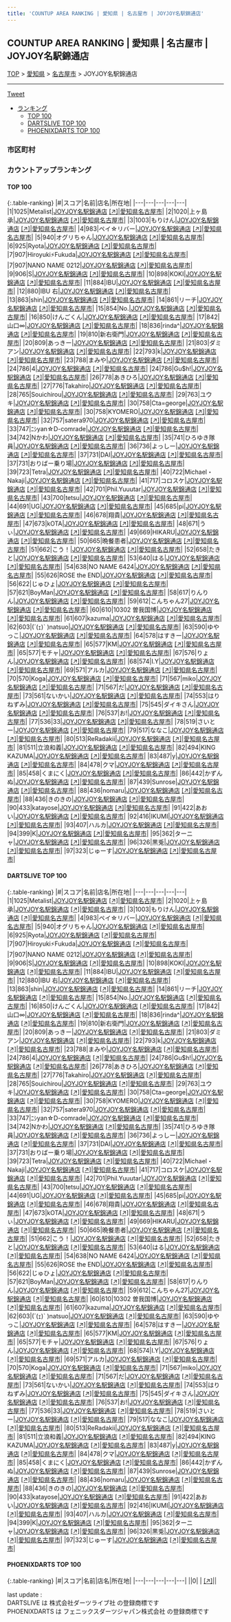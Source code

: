 ```yaml
---
title: 'COUNTUP AREA RANKING | 愛知県 | 名古屋市 | JOYJOY名駅錦通店'
---
```

## COUNTUP AREA RANKING | 愛知県 | 名古屋市 | JOYJOY名駅錦通店

[TOP](/darts/rank/) > [愛知県](/darts/rank/愛知県/) > [名古屋市](/darts/rank/愛知県/名古屋市/) > JOYJOY名駅錦通店

___

<a href="https://twitter.com/share?ref_src=twsrc%5Etfw" data-text="COUNTUP AREA RANKING | 愛知県名古屋市JOYJOY名駅錦通店" class="twitter-share-button" data-hashtags="DARTSLIVE,PHOENIXDARTS,darts,ダーツ" data-show-count="false">Tweet</a>

* [ランキング](#カウントアップランキング)
    * [TOP 100](#top-100)
    * [DARTSLIVE TOP 100](#dartslive-top-100)
    * [PHOENIXDARTS TOP 100](#phoenixdarts-top-100)

### 市区町村

<ul>

</ul>

### カウントアップランキング

#### TOP 100



{:.table-ranking}
|#|スコア|名前|店名|所在地|
|---|---|---|---|---|
|1|1025|<span class="rank-name-dl">Metalist</span>|<a href="/darts/rank/shops/68204bdd28b1b5dc5f9f3321c1147265.html">JOYJOY名駅錦通店</a> <a href="https://search.dartslive.com/jp/shop/68204bdd28b1b5dc5f9f3321c1147265">[↗]</a>|<a href="/darts/rank/愛知県/名古屋市">愛知県名古屋市</a>|
|2|1020|<span class="rank-name-dl">上ヶ島　承</span>|<a href="/darts/rank/shops/68204bdd28b1b5dc5f9f3321c1147265.html">JOYJOY名駅錦通店</a> <a href="https://search.dartslive.com/jp/shop/68204bdd28b1b5dc5f9f3321c1147265">[↗]</a>|<a href="/darts/rank/愛知県/名古屋市">愛知県名古屋市</a>|
|3|1003|<span class="rank-name-dl">もりけん</span>|<a href="/darts/rank/shops/68204bdd28b1b5dc5f9f3321c1147265.html">JOYJOY名駅錦通店</a> <a href="https://search.dartslive.com/jp/shop/68204bdd28b1b5dc5f9f3321c1147265">[↗]</a>|<a href="/darts/rank/愛知県/名古屋市">愛知県名古屋市</a>|
|4|983|<span class="rank-name-dl">ペイ☆リバー</span>|<a href="/darts/rank/shops/68204bdd28b1b5dc5f9f3321c1147265.html">JOYJOY名駅錦通店</a> <a href="https://search.dartslive.com/jp/shop/68204bdd28b1b5dc5f9f3321c1147265">[↗]</a>|<a href="/darts/rank/愛知県/名古屋市">愛知県名古屋市</a>|
|5|940|<span class="rank-name-dl">オグリちゃん</span>|<a href="/darts/rank/shops/68204bdd28b1b5dc5f9f3321c1147265.html">JOYJOY名駅錦通店</a> <a href="https://search.dartslive.com/jp/shop/68204bdd28b1b5dc5f9f3321c1147265">[↗]</a>|<a href="/darts/rank/愛知県/名古屋市">愛知県名古屋市</a>|
|6|925|<span class="rank-name-dl">Ryota</span>|<a href="/darts/rank/shops/68204bdd28b1b5dc5f9f3321c1147265.html">JOYJOY名駅錦通店</a> <a href="https://search.dartslive.com/jp/shop/68204bdd28b1b5dc5f9f3321c1147265">[↗]</a>|<a href="/darts/rank/愛知県/名古屋市">愛知県名古屋市</a>|
|7|907|<span class="rank-name-dl">Hiroyuki⚡Fukuda</span>|<a href="/darts/rank/shops/68204bdd28b1b5dc5f9f3321c1147265.html">JOYJOY名駅錦通店</a> <a href="https://search.dartslive.com/jp/shop/68204bdd28b1b5dc5f9f3321c1147265">[↗]</a>|<a href="/darts/rank/愛知県/名古屋市">愛知県名古屋市</a>|
|7|907|<span class="rank-name-dl">NANO NAME 0212</span>|<a href="/darts/rank/shops/68204bdd28b1b5dc5f9f3321c1147265.html">JOYJOY名駅錦通店</a> <a href="https://search.dartslive.com/jp/shop/68204bdd28b1b5dc5f9f3321c1147265">[↗]</a>|<a href="/darts/rank/愛知県/名古屋市">愛知県名古屋市</a>|
|9|906|<span class="rank-name-dl">S</span>|<a href="/darts/rank/shops/68204bdd28b1b5dc5f9f3321c1147265.html">JOYJOY名駅錦通店</a> <a href="https://search.dartslive.com/jp/shop/68204bdd28b1b5dc5f9f3321c1147265">[↗]</a>|<a href="/darts/rank/愛知県/名古屋市">愛知県名古屋市</a>|
|10|898|<span class="rank-name-dl">KOKI</span>|<a href="/darts/rank/shops/68204bdd28b1b5dc5f9f3321c1147265.html">JOYJOY名駅錦通店</a> <a href="https://search.dartslive.com/jp/shop/68204bdd28b1b5dc5f9f3321c1147265">[↗]</a>|<a href="/darts/rank/愛知県/名古屋市">愛知県名古屋市</a>|
|11|884|<span class="rank-name-dl">IBU</span>|<a href="/darts/rank/shops/68204bdd28b1b5dc5f9f3321c1147265.html">JOYJOY名駅錦通店</a> <a href="https://search.dartslive.com/jp/shop/68204bdd28b1b5dc5f9f3321c1147265">[↗]</a>|<a href="/darts/rank/愛知県/名古屋市">愛知県名古屋市</a>|
|12|880|<span class="rank-name-dl">IBU 右</span>|<a href="/darts/rank/shops/68204bdd28b1b5dc5f9f3321c1147265.html">JOYJOY名駅錦通店</a> <a href="https://search.dartslive.com/jp/shop/68204bdd28b1b5dc5f9f3321c1147265">[↗]</a>|<a href="/darts/rank/愛知県/名古屋市">愛知県名古屋市</a>|
|13|863|<span class="rank-name-dl">shin</span>|<a href="/darts/rank/shops/68204bdd28b1b5dc5f9f3321c1147265.html">JOYJOY名駅錦通店</a> <a href="https://search.dartslive.com/jp/shop/68204bdd28b1b5dc5f9f3321c1147265">[↗]</a>|<a href="/darts/rank/愛知県/名古屋市">愛知県名古屋市</a>|
|14|861|<span class="rank-name-dl">リーチ</span>|<a href="/darts/rank/shops/68204bdd28b1b5dc5f9f3321c1147265.html">JOYJOY名駅錦通店</a> <a href="https://search.dartslive.com/jp/shop/68204bdd28b1b5dc5f9f3321c1147265">[↗]</a>|<a href="/darts/rank/愛知県/名古屋市">愛知県名古屋市</a>|
|15|854|<span class="rank-name-dl">No.</span>|<a href="/darts/rank/shops/68204bdd28b1b5dc5f9f3321c1147265.html">JOYJOY名駅錦通店</a> <a href="https://search.dartslive.com/jp/shop/68204bdd28b1b5dc5f9f3321c1147265">[↗]</a>|<a href="/darts/rank/愛知県/名古屋市">愛知県名古屋市</a>|
|16|850|<span class="rank-name-dl">けんごくん</span>|<a href="/darts/rank/shops/68204bdd28b1b5dc5f9f3321c1147265.html">JOYJOY名駅錦通店</a> <a href="https://search.dartslive.com/jp/shop/68204bdd28b1b5dc5f9f3321c1147265">[↗]</a>|<a href="/darts/rank/愛知県/名古屋市">愛知県名古屋市</a>|
|17|842|<span class="rank-name-dl">山口∞</span>|<a href="/darts/rank/shops/68204bdd28b1b5dc5f9f3321c1147265.html">JOYJOY名駅錦通店</a> <a href="https://search.dartslive.com/jp/shop/68204bdd28b1b5dc5f9f3321c1147265">[↗]</a>|<a href="/darts/rank/愛知県/名古屋市">愛知県名古屋市</a>|
|18|836|<span class="rank-name-dl">rinda^</span>|<a href="/darts/rank/shops/68204bdd28b1b5dc5f9f3321c1147265.html">JOYJOY名駅錦通店</a> <a href="https://search.dartslive.com/jp/shop/68204bdd28b1b5dc5f9f3321c1147265">[↗]</a>|<a href="/darts/rank/愛知県/名古屋市">愛知県名古屋市</a>|
|19|810|<span class="rank-name-dl">新右衛門</span>|<a href="/darts/rank/shops/68204bdd28b1b5dc5f9f3321c1147265.html">JOYJOY名駅錦通店</a> <a href="https://search.dartslive.com/jp/shop/68204bdd28b1b5dc5f9f3321c1147265">[↗]</a>|<a href="/darts/rank/愛知県/名古屋市">愛知県名古屋市</a>|
|20|809|<span class="rank-name-dl">あっきー</span>|<a href="/darts/rank/shops/68204bdd28b1b5dc5f9f3321c1147265.html">JOYJOY名駅錦通店</a> <a href="https://search.dartslive.com/jp/shop/68204bdd28b1b5dc5f9f3321c1147265">[↗]</a>|<a href="/darts/rank/愛知県/名古屋市">愛知県名古屋市</a>|
|21|803|<span class="rank-name-dl">ダミアン</span>|<a href="/darts/rank/shops/68204bdd28b1b5dc5f9f3321c1147265.html">JOYJOY名駅錦通店</a> <a href="https://search.dartslive.com/jp/shop/68204bdd28b1b5dc5f9f3321c1147265">[↗]</a>|<a href="/darts/rank/愛知県/名古屋市">愛知県名古屋市</a>|
|22|793|<span class="rank-name-dl">k</span>|<a href="/darts/rank/shops/68204bdd28b1b5dc5f9f3321c1147265.html">JOYJOY名駅錦通店</a> <a href="https://search.dartslive.com/jp/shop/68204bdd28b1b5dc5f9f3321c1147265">[↗]</a>|<a href="/darts/rank/愛知県/名古屋市">愛知県名古屋市</a>|
|23|788|<span class="rank-name-dl">まみや</span>|<a href="/darts/rank/shops/68204bdd28b1b5dc5f9f3321c1147265.html">JOYJOY名駅錦通店</a> <a href="https://search.dartslive.com/jp/shop/68204bdd28b1b5dc5f9f3321c1147265">[↗]</a>|<a href="/darts/rank/愛知県/名古屋市">愛知県名古屋市</a>|
|24|786|<span class="rank-name-dl">4</span>|<a href="/darts/rank/shops/68204bdd28b1b5dc5f9f3321c1147265.html">JOYJOY名駅錦通店</a> <a href="https://search.dartslive.com/jp/shop/68204bdd28b1b5dc5f9f3321c1147265">[↗]</a>|<a href="/darts/rank/愛知県/名古屋市">愛知県名古屋市</a>|
|24|786|<span class="rank-name-dl">Gu$h!</span>|<a href="/darts/rank/shops/68204bdd28b1b5dc5f9f3321c1147265.html">JOYJOY名駅錦通店</a> <a href="https://search.dartslive.com/jp/shop/68204bdd28b1b5dc5f9f3321c1147265">[↗]</a>|<a href="/darts/rank/愛知県/名古屋市">愛知県名古屋市</a>|
|26|778|<span class="rank-name-dl">あきひろ</span>|<a href="/darts/rank/shops/68204bdd28b1b5dc5f9f3321c1147265.html">JOYJOY名駅錦通店</a> <a href="https://search.dartslive.com/jp/shop/68204bdd28b1b5dc5f9f3321c1147265">[↗]</a>|<a href="/darts/rank/愛知県/名古屋市">愛知県名古屋市</a>|
|27|776|<span class="rank-name-dl">Takahiro</span>|<a href="/darts/rank/shops/68204bdd28b1b5dc5f9f3321c1147265.html">JOYJOY名駅錦通店</a> <a href="https://search.dartslive.com/jp/shop/68204bdd28b1b5dc5f9f3321c1147265">[↗]</a>|<a href="/darts/rank/愛知県/名古屋市">愛知県名古屋市</a>|
|28|765|<span class="rank-name-dl">Souichirou</span>|<a href="/darts/rank/shops/68204bdd28b1b5dc5f9f3321c1147265.html">JOYJOY名駅錦通店</a> <a href="https://search.dartslive.com/jp/shop/68204bdd28b1b5dc5f9f3321c1147265">[↗]</a>|<a href="/darts/rank/愛知県/名古屋市">愛知県名古屋市</a>|
|29|763|<span class="rank-name-dl">ユウキ</span>|<a href="/darts/rank/shops/68204bdd28b1b5dc5f9f3321c1147265.html">JOYJOY名駅錦通店</a> <a href="https://search.dartslive.com/jp/shop/68204bdd28b1b5dc5f9f3321c1147265">[↗]</a>|<a href="/darts/rank/愛知県/名古屋市">愛知県名古屋市</a>|
|30|758|<span class="rank-name-dl">Cta=george</span>|<a href="/darts/rank/shops/68204bdd28b1b5dc5f9f3321c1147265.html">JOYJOY名駅錦通店</a> <a href="https://search.dartslive.com/jp/shop/68204bdd28b1b5dc5f9f3321c1147265">[↗]</a>|<a href="/darts/rank/愛知県/名古屋市">愛知県名古屋市</a>|
|30|758|<span class="rank-name-dl">KYOMERO</span>|<a href="/darts/rank/shops/68204bdd28b1b5dc5f9f3321c1147265.html">JOYJOY名駅錦通店</a> <a href="https://search.dartslive.com/jp/shop/68204bdd28b1b5dc5f9f3321c1147265">[↗]</a>|<a href="/darts/rank/愛知県/名古屋市">愛知県名古屋市</a>|
|32|757|<span class="rank-name-dl">satera970</span>|<a href="/darts/rank/shops/68204bdd28b1b5dc5f9f3321c1147265.html">JOYJOY名駅錦通店</a> <a href="https://search.dartslive.com/jp/shop/68204bdd28b1b5dc5f9f3321c1147265">[↗]</a>|<a href="/darts/rank/愛知県/名古屋市">愛知県名古屋市</a>|
|33|747|<span class="rank-name-dl">ﾆｼyan☆D-comrade</span>|<a href="/darts/rank/shops/68204bdd28b1b5dc5f9f3321c1147265.html">JOYJOY名駅錦通店</a> <a href="https://search.dartslive.com/jp/shop/68204bdd28b1b5dc5f9f3321c1147265">[↗]</a>|<a href="/darts/rank/愛知県/名古屋市">愛知県名古屋市</a>|
|34|742|<span class="rank-name-dl">Nかわ</span>|<a href="/darts/rank/shops/68204bdd28b1b5dc5f9f3321c1147265.html">JOYJOY名駅錦通店</a> <a href="https://search.dartslive.com/jp/shop/68204bdd28b1b5dc5f9f3321c1147265">[↗]</a>|<a href="/darts/rank/愛知県/名古屋市">愛知県名古屋市</a>|
|35|741|<span class="rank-name-dl">ひろゆき隊員</span>|<a href="/darts/rank/shops/68204bdd28b1b5dc5f9f3321c1147265.html">JOYJOY名駅錦通店</a> <a href="https://search.dartslive.com/jp/shop/68204bdd28b1b5dc5f9f3321c1147265">[↗]</a>|<a href="/darts/rank/愛知県/名古屋市">愛知県名古屋市</a>|
|36|736|<span class="rank-name-dl">よっしー</span>|<a href="/darts/rank/shops/68204bdd28b1b5dc5f9f3321c1147265.html">JOYJOY名駅錦通店</a> <a href="https://search.dartslive.com/jp/shop/68204bdd28b1b5dc5f9f3321c1147265">[↗]</a>|<a href="/darts/rank/愛知県/名古屋市">愛知県名古屋市</a>|
|37|731|<span class="rank-name-dl">DAI</span>|<a href="/darts/rank/shops/68204bdd28b1b5dc5f9f3321c1147265.html">JOYJOY名駅錦通店</a> <a href="https://search.dartslive.com/jp/shop/68204bdd28b1b5dc5f9f3321c1147265">[↗]</a>|<a href="/darts/rank/愛知県/名古屋市">愛知県名古屋市</a>|
|37|731|<span class="rank-name-dl">おりばー乗り場</span>|<a href="/darts/rank/shops/68204bdd28b1b5dc5f9f3321c1147265.html">JOYJOY名駅錦通店</a> <a href="https://search.dartslive.com/jp/shop/68204bdd28b1b5dc5f9f3321c1147265">[↗]</a>|<a href="/darts/rank/愛知県/名古屋市">愛知県名古屋市</a>|
|39|723|<span class="rank-name-dl">Tetra</span>|<a href="/darts/rank/shops/68204bdd28b1b5dc5f9f3321c1147265.html">JOYJOY名駅錦通店</a> <a href="https://search.dartslive.com/jp/shop/68204bdd28b1b5dc5f9f3321c1147265">[↗]</a>|<a href="/darts/rank/愛知県/名古屋市">愛知県名古屋市</a>|
|40|722|<span class="rank-name-dl">Michael・Nakaji</span>|<a href="/darts/rank/shops/68204bdd28b1b5dc5f9f3321c1147265.html">JOYJOY名駅錦通店</a> <a href="https://search.dartslive.com/jp/shop/68204bdd28b1b5dc5f9f3321c1147265">[↗]</a>|<a href="/darts/rank/愛知県/名古屋市">愛知県名古屋市</a>|
|41|717|<span class="rank-name-dl">コロスケ</span>|<a href="/darts/rank/shops/68204bdd28b1b5dc5f9f3321c1147265.html">JOYJOY名駅錦通店</a> <a href="https://search.dartslive.com/jp/shop/68204bdd28b1b5dc5f9f3321c1147265">[↗]</a>|<a href="/darts/rank/愛知県/名古屋市">愛知県名古屋市</a>|
|42|701|<span class="rank-name-dl">Phil.Yuuutar</span>|<a href="/darts/rank/shops/68204bdd28b1b5dc5f9f3321c1147265.html">JOYJOY名駅錦通店</a> <a href="https://search.dartslive.com/jp/shop/68204bdd28b1b5dc5f9f3321c1147265">[↗]</a>|<a href="/darts/rank/愛知県/名古屋市">愛知県名古屋市</a>|
|43|700|<span class="rank-name-dl">tetsu</span>|<a href="/darts/rank/shops/68204bdd28b1b5dc5f9f3321c1147265.html">JOYJOY名駅錦通店</a> <a href="https://search.dartslive.com/jp/shop/68204bdd28b1b5dc5f9f3321c1147265">[↗]</a>|<a href="/darts/rank/愛知県/名古屋市">愛知県名古屋市</a>|
|44|691|<span class="rank-name-dl">UG</span>|<a href="/darts/rank/shops/68204bdd28b1b5dc5f9f3321c1147265.html">JOYJOY名駅錦通店</a> <a href="https://search.dartslive.com/jp/shop/68204bdd28b1b5dc5f9f3321c1147265">[↗]</a>|<a href="/darts/rank/愛知県/名古屋市">愛知県名古屋市</a>|
|45|685|<span class="rank-name-dl">pi</span>|<a href="/darts/rank/shops/68204bdd28b1b5dc5f9f3321c1147265.html">JOYJOY名駅錦通店</a> <a href="https://search.dartslive.com/jp/shop/68204bdd28b1b5dc5f9f3321c1147265">[↗]</a>|<a href="/darts/rank/愛知県/名古屋市">愛知県名古屋市</a>|
|46|678|<span class="rank-name-dl">翔貴</span>|<a href="/darts/rank/shops/68204bdd28b1b5dc5f9f3321c1147265.html">JOYJOY名駅錦通店</a> <a href="https://search.dartslive.com/jp/shop/68204bdd28b1b5dc5f9f3321c1147265">[↗]</a>|<a href="/darts/rank/愛知県/名古屋市">愛知県名古屋市</a>|
|47|673|<span class="rank-name-dl">kOTA</span>|<a href="/darts/rank/shops/68204bdd28b1b5dc5f9f3321c1147265.html">JOYJOY名駅錦通店</a> <a href="https://search.dartslive.com/jp/shop/68204bdd28b1b5dc5f9f3321c1147265">[↗]</a>|<a href="/darts/rank/愛知県/名古屋市">愛知県名古屋市</a>|
|48|671|<span class="rank-name-dl">うぃ</span>|<a href="/darts/rank/shops/68204bdd28b1b5dc5f9f3321c1147265.html">JOYJOY名駅錦通店</a> <a href="https://search.dartslive.com/jp/shop/68204bdd28b1b5dc5f9f3321c1147265">[↗]</a>|<a href="/darts/rank/愛知県/名古屋市">愛知県名古屋市</a>|
|49|669|<span class="rank-name-dl">HIKARU</span>|<a href="/darts/rank/shops/68204bdd28b1b5dc5f9f3321c1147265.html">JOYJOY名駅錦通店</a> <a href="https://search.dartslive.com/jp/shop/68204bdd28b1b5dc5f9f3321c1147265">[↗]</a>|<a href="/darts/rank/愛知県/名古屋市">愛知県名古屋市</a>|
|50|665|<span class="rank-name-dl">晩餐患者</span>|<a href="/darts/rank/shops/68204bdd28b1b5dc5f9f3321c1147265.html">JOYJOY名駅錦通店</a> <a href="https://search.dartslive.com/jp/shop/68204bdd28b1b5dc5f9f3321c1147265">[↗]</a>|<a href="/darts/rank/愛知県/名古屋市">愛知県名古屋市</a>|
|51|662|<span class="rank-name-dl">こう！</span>|<a href="/darts/rank/shops/68204bdd28b1b5dc5f9f3321c1147265.html">JOYJOY名駅錦通店</a> <a href="https://search.dartslive.com/jp/shop/68204bdd28b1b5dc5f9f3321c1147265">[↗]</a>|<a href="/darts/rank/愛知県/名古屋市">愛知県名古屋市</a>|
|52|658|<span class="rank-name-dl">たきと</span>|<a href="/darts/rank/shops/68204bdd28b1b5dc5f9f3321c1147265.html">JOYJOY名駅錦通店</a> <a href="https://search.dartslive.com/jp/shop/68204bdd28b1b5dc5f9f3321c1147265">[↗]</a>|<a href="/darts/rank/愛知県/名古屋市">愛知県名古屋市</a>|
|53|640|<span class="rank-name-dl">はる</span>|<a href="/darts/rank/shops/68204bdd28b1b5dc5f9f3321c1147265.html">JOYJOY名駅錦通店</a> <a href="https://search.dartslive.com/jp/shop/68204bdd28b1b5dc5f9f3321c1147265">[↗]</a>|<a href="/darts/rank/愛知県/名古屋市">愛知県名古屋市</a>|
|54|638|<span class="rank-name-dl">NO NAME 6424</span>|<a href="/darts/rank/shops/68204bdd28b1b5dc5f9f3321c1147265.html">JOYJOY名駅錦通店</a> <a href="https://search.dartslive.com/jp/shop/68204bdd28b1b5dc5f9f3321c1147265">[↗]</a>|<a href="/darts/rank/愛知県/名古屋市">愛知県名古屋市</a>|
|55|626|<span class="rank-name-dl">ROSE the END</span>|<a href="/darts/rank/shops/68204bdd28b1b5dc5f9f3321c1147265.html">JOYJOY名駅錦通店</a> <a href="https://search.dartslive.com/jp/shop/68204bdd28b1b5dc5f9f3321c1147265">[↗]</a>|<a href="/darts/rank/愛知県/名古屋市">愛知県名古屋市</a>|
|56|622|<span class="rank-name-dl">じゅひょ</span>|<a href="/darts/rank/shops/68204bdd28b1b5dc5f9f3321c1147265.html">JOYJOY名駅錦通店</a> <a href="https://search.dartslive.com/jp/shop/68204bdd28b1b5dc5f9f3321c1147265">[↗]</a>|<a href="/darts/rank/愛知県/名古屋市">愛知県名古屋市</a>|
|57|621|<span class="rank-name-dl">BoyMan</span>|<a href="/darts/rank/shops/68204bdd28b1b5dc5f9f3321c1147265.html">JOYJOY名駅錦通店</a> <a href="https://search.dartslive.com/jp/shop/68204bdd28b1b5dc5f9f3321c1147265">[↗]</a>|<a href="/darts/rank/愛知県/名古屋市">愛知県名古屋市</a>|
|58|617|<span class="rank-name-dl">りんりん</span>|<a href="/darts/rank/shops/68204bdd28b1b5dc5f9f3321c1147265.html">JOYJOY名駅錦通店</a> <a href="https://search.dartslive.com/jp/shop/68204bdd28b1b5dc5f9f3321c1147265">[↗]</a>|<a href="/darts/rank/愛知県/名古屋市">愛知県名古屋市</a>|
|59|612|<span class="rank-name-dl">こんちゃん27</span>|<a href="/darts/rank/shops/68204bdd28b1b5dc5f9f3321c1147265.html">JOYJOY名駅錦通店</a> <a href="https://search.dartslive.com/jp/shop/68204bdd28b1b5dc5f9f3321c1147265">[↗]</a>|<a href="/darts/rank/愛知県/名古屋市">愛知県名古屋市</a>|
|60|610|<span class="rank-name-dl">10302 曽我国博</span>|<a href="/darts/rank/shops/68204bdd28b1b5dc5f9f3321c1147265.html">JOYJOY名駅錦通店</a> <a href="https://search.dartslive.com/jp/shop/68204bdd28b1b5dc5f9f3321c1147265">[↗]</a>|<a href="/darts/rank/愛知県/名古屋市">愛知県名古屋市</a>|
|61|607|<span class="rank-name-dl">kazuma</span>|<a href="/darts/rank/shops/68204bdd28b1b5dc5f9f3321c1147265.html">JOYJOY名駅錦通店</a> <a href="https://search.dartslive.com/jp/shop/68204bdd28b1b5dc5f9f3321c1147265">[↗]</a>|<a href="/darts/rank/愛知県/名古屋市">愛知県名古屋市</a>|
|62|603|<span class="rank-name-dl">(´(ｪ)` )natsuo</span>|<a href="/darts/rank/shops/68204bdd28b1b5dc5f9f3321c1147265.html">JOYJOY名駅錦通店</a> <a href="https://search.dartslive.com/jp/shop/68204bdd28b1b5dc5f9f3321c1147265">[↗]</a>|<a href="/darts/rank/愛知県/名古屋市">愛知県名古屋市</a>|
|63|590|<span class="rank-name-dl">ゆやっこ</span>|<a href="/darts/rank/shops/68204bdd28b1b5dc5f9f3321c1147265.html">JOYJOY名駅錦通店</a> <a href="https://search.dartslive.com/jp/shop/68204bdd28b1b5dc5f9f3321c1147265">[↗]</a>|<a href="/darts/rank/愛知県/名古屋市">愛知県名古屋市</a>|
|64|578|<span class="rank-name-dl">はすきー</span>|<a href="/darts/rank/shops/68204bdd28b1b5dc5f9f3321c1147265.html">JOYJOY名駅錦通店</a> <a href="https://search.dartslive.com/jp/shop/68204bdd28b1b5dc5f9f3321c1147265">[↗]</a>|<a href="/darts/rank/愛知県/名古屋市">愛知県名古屋市</a>|
|65|577|<span class="rank-name-dl">KM</span>|<a href="/darts/rank/shops/68204bdd28b1b5dc5f9f3321c1147265.html">JOYJOY名駅錦通店</a> <a href="https://search.dartslive.com/jp/shop/68204bdd28b1b5dc5f9f3321c1147265">[↗]</a>|<a href="/darts/rank/愛知県/名古屋市">愛知県名古屋市</a>|
|65|577|<span class="rank-name-dl">モチャ</span>|<a href="/darts/rank/shops/68204bdd28b1b5dc5f9f3321c1147265.html">JOYJOY名駅錦通店</a> <a href="https://search.dartslive.com/jp/shop/68204bdd28b1b5dc5f9f3321c1147265">[↗]</a>|<a href="/darts/rank/愛知県/名古屋市">愛知県名古屋市</a>|
|67|576|<span class="rank-name-dl">りょん</span>|<a href="/darts/rank/shops/68204bdd28b1b5dc5f9f3321c1147265.html">JOYJOY名駅錦通店</a> <a href="https://search.dartslive.com/jp/shop/68204bdd28b1b5dc5f9f3321c1147265">[↗]</a>|<a href="/darts/rank/愛知県/名古屋市">愛知県名古屋市</a>|
|68|574|<span class="rank-name-dl">I.Y</span>|<a href="/darts/rank/shops/68204bdd28b1b5dc5f9f3321c1147265.html">JOYJOY名駅錦通店</a> <a href="https://search.dartslive.com/jp/shop/68204bdd28b1b5dc5f9f3321c1147265">[↗]</a>|<a href="/darts/rank/愛知県/名古屋市">愛知県名古屋市</a>|
|69|571|<span class="rank-name-dl">アルカ</span>|<a href="/darts/rank/shops/68204bdd28b1b5dc5f9f3321c1147265.html">JOYJOY名駅錦通店</a> <a href="https://search.dartslive.com/jp/shop/68204bdd28b1b5dc5f9f3321c1147265">[↗]</a>|<a href="/darts/rank/愛知県/名古屋市">愛知県名古屋市</a>|
|70|570|<span class="rank-name-dl">Koga</span>|<a href="/darts/rank/shops/68204bdd28b1b5dc5f9f3321c1147265.html">JOYJOY名駅錦通店</a> <a href="https://search.dartslive.com/jp/shop/68204bdd28b1b5dc5f9f3321c1147265">[↗]</a>|<a href="/darts/rank/愛知県/名古屋市">愛知県名古屋市</a>|
|71|567|<span class="rank-name-dl">miko</span>|<a href="/darts/rank/shops/68204bdd28b1b5dc5f9f3321c1147265.html">JOYJOY名駅錦通店</a> <a href="https://search.dartslive.com/jp/shop/68204bdd28b1b5dc5f9f3321c1147265">[↗]</a>|<a href="/darts/rank/愛知県/名古屋市">愛知県名古屋市</a>|
|71|567|<span class="rank-name-dl">だ</span>|<a href="/darts/rank/shops/68204bdd28b1b5dc5f9f3321c1147265.html">JOYJOY名駅錦通店</a> <a href="https://search.dartslive.com/jp/shop/68204bdd28b1b5dc5f9f3321c1147265">[↗]</a>|<a href="/darts/rank/愛知県/名古屋市">愛知県名古屋市</a>|
|73|561|<span class="rank-name-dl">ないかい</span>|<a href="/darts/rank/shops/68204bdd28b1b5dc5f9f3321c1147265.html">JOYJOY名駅錦通店</a> <a href="https://search.dartslive.com/jp/shop/68204bdd28b1b5dc5f9f3321c1147265">[↗]</a>|<a href="/darts/rank/愛知県/名古屋市">愛知県名古屋市</a>|
|74|553|<span class="rank-name-dl">はりねずみ</span>|<a href="/darts/rank/shops/68204bdd28b1b5dc5f9f3321c1147265.html">JOYJOY名駅錦通店</a> <a href="https://search.dartslive.com/jp/shop/68204bdd28b1b5dc5f9f3321c1147265">[↗]</a>|<a href="/darts/rank/愛知県/名古屋市">愛知県名古屋市</a>|
|75|545|<span class="rank-name-dl">ダイキさん</span>|<a href="/darts/rank/shops/68204bdd28b1b5dc5f9f3321c1147265.html">JOYJOY名駅錦通店</a> <a href="https://search.dartslive.com/jp/shop/68204bdd28b1b5dc5f9f3321c1147265">[↗]</a>|<a href="/darts/rank/愛知県/名古屋市">愛知県名古屋市</a>|
|76|537|<span class="rank-name-dl">お!</span>|<a href="/darts/rank/shops/68204bdd28b1b5dc5f9f3321c1147265.html">JOYJOY名駅錦通店</a> <a href="https://search.dartslive.com/jp/shop/68204bdd28b1b5dc5f9f3321c1147265">[↗]</a>|<a href="/darts/rank/愛知県/名古屋市">愛知県名古屋市</a>|
|77|536|<span class="rank-name-dl">33</span>|<a href="/darts/rank/shops/68204bdd28b1b5dc5f9f3321c1147265.html">JOYJOY名駅錦通店</a> <a href="https://search.dartslive.com/jp/shop/68204bdd28b1b5dc5f9f3321c1147265">[↗]</a>|<a href="/darts/rank/愛知県/名古屋市">愛知県名古屋市</a>|
|78|519|<span class="rank-name-dl">さいとー</span>|<a href="/darts/rank/shops/68204bdd28b1b5dc5f9f3321c1147265.html">JOYJOY名駅錦通店</a> <a href="https://search.dartslive.com/jp/shop/68204bdd28b1b5dc5f9f3321c1147265">[↗]</a>|<a href="/darts/rank/愛知県/名古屋市">愛知県名古屋市</a>|
|79|517|<span class="rank-name-dl">ななこ</span>|<a href="/darts/rank/shops/68204bdd28b1b5dc5f9f3321c1147265.html">JOYJOY名駅錦通店</a> <a href="https://search.dartslive.com/jp/shop/68204bdd28b1b5dc5f9f3321c1147265">[↗]</a>|<a href="/darts/rank/愛知県/名古屋市">愛知県名古屋市</a>|
|80|513|<span class="rank-name-dl">ReRadakii</span>|<a href="/darts/rank/shops/68204bdd28b1b5dc5f9f3321c1147265.html">JOYJOY名駅錦通店</a> <a href="https://search.dartslive.com/jp/shop/68204bdd28b1b5dc5f9f3321c1147265">[↗]</a>|<a href="/darts/rank/愛知県/名古屋市">愛知県名古屋市</a>|
|81|511|<span class="rank-name-dl">立浪和義</span>|<a href="/darts/rank/shops/68204bdd28b1b5dc5f9f3321c1147265.html">JOYJOY名駅錦通店</a> <a href="https://search.dartslive.com/jp/shop/68204bdd28b1b5dc5f9f3321c1147265">[↗]</a>|<a href="/darts/rank/愛知県/名古屋市">愛知県名古屋市</a>|
|82|494|<span class="rank-name-dl">KING KAZUMA</span>|<a href="/darts/rank/shops/68204bdd28b1b5dc5f9f3321c1147265.html">JOYJOY名駅錦通店</a> <a href="https://search.dartslive.com/jp/shop/68204bdd28b1b5dc5f9f3321c1147265">[↗]</a>|<a href="/darts/rank/愛知県/名古屋市">愛知県名古屋市</a>|
|83|487|<span class="rank-name-dl">y</span>|<a href="/darts/rank/shops/68204bdd28b1b5dc5f9f3321c1147265.html">JOYJOY名駅錦通店</a> <a href="https://search.dartslive.com/jp/shop/68204bdd28b1b5dc5f9f3321c1147265">[↗]</a>|<a href="/darts/rank/愛知県/名古屋市">愛知県名古屋市</a>|
|84|478|<span class="rank-name-dl">クマ</span>|<a href="/darts/rank/shops/68204bdd28b1b5dc5f9f3321c1147265.html">JOYJOY名駅錦通店</a> <a href="https://search.dartslive.com/jp/shop/68204bdd28b1b5dc5f9f3321c1147265">[↗]</a>|<a href="/darts/rank/愛知県/名古屋市">愛知県名古屋市</a>|
|85|458|<span class="rank-name-dl">くまにく</span>|<a href="/darts/rank/shops/68204bdd28b1b5dc5f9f3321c1147265.html">JOYJOY名駅錦通店</a> <a href="https://search.dartslive.com/jp/shop/68204bdd28b1b5dc5f9f3321c1147265">[↗]</a>|<a href="/darts/rank/愛知県/名古屋市">愛知県名古屋市</a>|
|86|442|<span class="rank-name-dl">かずんぬ</span>|<a href="/darts/rank/shops/68204bdd28b1b5dc5f9f3321c1147265.html">JOYJOY名駅錦通店</a> <a href="https://search.dartslive.com/jp/shop/68204bdd28b1b5dc5f9f3321c1147265">[↗]</a>|<a href="/darts/rank/愛知県/名古屋市">愛知県名古屋市</a>|
|87|439|<span class="rank-name-dl">Sunrose</span>|<a href="/darts/rank/shops/68204bdd28b1b5dc5f9f3321c1147265.html">JOYJOY名駅錦通店</a> <a href="https://search.dartslive.com/jp/shop/68204bdd28b1b5dc5f9f3321c1147265">[↗]</a>|<a href="/darts/rank/愛知県/名古屋市">愛知県名古屋市</a>|
|88|436|<span class="rank-name-dl">nomaru</span>|<a href="/darts/rank/shops/68204bdd28b1b5dc5f9f3321c1147265.html">JOYJOY名駅錦通店</a> <a href="https://search.dartslive.com/jp/shop/68204bdd28b1b5dc5f9f3321c1147265">[↗]</a>|<a href="/darts/rank/愛知県/名古屋市">愛知県名古屋市</a>|
|88|436|<span class="rank-name-dl">きのきの</span>|<a href="/darts/rank/shops/68204bdd28b1b5dc5f9f3321c1147265.html">JOYJOY名駅錦通店</a> <a href="https://search.dartslive.com/jp/shop/68204bdd28b1b5dc5f9f3321c1147265">[↗]</a>|<a href="/darts/rank/愛知県/名古屋市">愛知県名古屋市</a>|
|90|433|<span class="rank-name-dl">katayose</span>|<a href="/darts/rank/shops/68204bdd28b1b5dc5f9f3321c1147265.html">JOYJOY名駅錦通店</a> <a href="https://search.dartslive.com/jp/shop/68204bdd28b1b5dc5f9f3321c1147265">[↗]</a>|<a href="/darts/rank/愛知県/名古屋市">愛知県名古屋市</a>|
|91|422|<span class="rank-name-dl">あおい</span>|<a href="/darts/rank/shops/68204bdd28b1b5dc5f9f3321c1147265.html">JOYJOY名駅錦通店</a> <a href="https://search.dartslive.com/jp/shop/68204bdd28b1b5dc5f9f3321c1147265">[↗]</a>|<a href="/darts/rank/愛知県/名古屋市">愛知県名古屋市</a>|
|92|416|<span class="rank-name-dl">IKUMI</span>|<a href="/darts/rank/shops/68204bdd28b1b5dc5f9f3321c1147265.html">JOYJOY名駅錦通店</a> <a href="https://search.dartslive.com/jp/shop/68204bdd28b1b5dc5f9f3321c1147265">[↗]</a>|<a href="/darts/rank/愛知県/名古屋市">愛知県名古屋市</a>|
|93|407|<span class="rank-name-dl">ハルカ</span>|<a href="/darts/rank/shops/68204bdd28b1b5dc5f9f3321c1147265.html">JOYJOY名駅錦通店</a> <a href="https://search.dartslive.com/jp/shop/68204bdd28b1b5dc5f9f3321c1147265">[↗]</a>|<a href="/darts/rank/愛知県/名古屋市">愛知県名古屋市</a>|
|94|399|<span class="rank-name-dl">K</span>|<a href="/darts/rank/shops/68204bdd28b1b5dc5f9f3321c1147265.html">JOYJOY名駅錦通店</a> <a href="https://search.dartslive.com/jp/shop/68204bdd28b1b5dc5f9f3321c1147265">[↗]</a>|<a href="/darts/rank/愛知県/名古屋市">愛知県名古屋市</a>|
|95|362|<span class="rank-name-dl">ターニャ</span>|<a href="/darts/rank/shops/68204bdd28b1b5dc5f9f3321c1147265.html">JOYJOY名駅錦通店</a> <a href="https://search.dartslive.com/jp/shop/68204bdd28b1b5dc5f9f3321c1147265">[↗]</a>|<a href="/darts/rank/愛知県/名古屋市">愛知県名古屋市</a>|
|96|326|<span class="rank-name-dl">黒兎</span>|<a href="/darts/rank/shops/68204bdd28b1b5dc5f9f3321c1147265.html">JOYJOY名駅錦通店</a> <a href="https://search.dartslive.com/jp/shop/68204bdd28b1b5dc5f9f3321c1147265">[↗]</a>|<a href="/darts/rank/愛知県/名古屋市">愛知県名古屋市</a>|
|97|323|<span class="rank-name-dl">じゅーす</span>|<a href="/darts/rank/shops/68204bdd28b1b5dc5f9f3321c1147265.html">JOYJOY名駅錦通店</a> <a href="https://search.dartslive.com/jp/shop/68204bdd28b1b5dc5f9f3321c1147265">[↗]</a>|<a href="/darts/rank/愛知県/名古屋市">愛知県名古屋市</a>|


#### DARTSLIVE TOP 100



{:.table-ranking}
|#|スコア|名前|店名|所在地|
|---|---|---|---|---|
|1|1025|<span class="rank-name-dl">Metalist</span>|<a href="/darts/rank/shops/68204bdd28b1b5dc5f9f3321c1147265.html">JOYJOY名駅錦通店</a> <a href="https://search.dartslive.com/jp/shop/68204bdd28b1b5dc5f9f3321c1147265">[↗]</a>|<a href="/darts/rank/愛知県/名古屋市">愛知県名古屋市</a>|
|2|1020|<span class="rank-name-dl">上ヶ島　承</span>|<a href="/darts/rank/shops/68204bdd28b1b5dc5f9f3321c1147265.html">JOYJOY名駅錦通店</a> <a href="https://search.dartslive.com/jp/shop/68204bdd28b1b5dc5f9f3321c1147265">[↗]</a>|<a href="/darts/rank/愛知県/名古屋市">愛知県名古屋市</a>|
|3|1003|<span class="rank-name-dl">もりけん</span>|<a href="/darts/rank/shops/68204bdd28b1b5dc5f9f3321c1147265.html">JOYJOY名駅錦通店</a> <a href="https://search.dartslive.com/jp/shop/68204bdd28b1b5dc5f9f3321c1147265">[↗]</a>|<a href="/darts/rank/愛知県/名古屋市">愛知県名古屋市</a>|
|4|983|<span class="rank-name-dl">ペイ☆リバー</span>|<a href="/darts/rank/shops/68204bdd28b1b5dc5f9f3321c1147265.html">JOYJOY名駅錦通店</a> <a href="https://search.dartslive.com/jp/shop/68204bdd28b1b5dc5f9f3321c1147265">[↗]</a>|<a href="/darts/rank/愛知県/名古屋市">愛知県名古屋市</a>|
|5|940|<span class="rank-name-dl">オグリちゃん</span>|<a href="/darts/rank/shops/68204bdd28b1b5dc5f9f3321c1147265.html">JOYJOY名駅錦通店</a> <a href="https://search.dartslive.com/jp/shop/68204bdd28b1b5dc5f9f3321c1147265">[↗]</a>|<a href="/darts/rank/愛知県/名古屋市">愛知県名古屋市</a>|
|6|925|<span class="rank-name-dl">Ryota</span>|<a href="/darts/rank/shops/68204bdd28b1b5dc5f9f3321c1147265.html">JOYJOY名駅錦通店</a> <a href="https://search.dartslive.com/jp/shop/68204bdd28b1b5dc5f9f3321c1147265">[↗]</a>|<a href="/darts/rank/愛知県/名古屋市">愛知県名古屋市</a>|
|7|907|<span class="rank-name-dl">Hiroyuki⚡Fukuda</span>|<a href="/darts/rank/shops/68204bdd28b1b5dc5f9f3321c1147265.html">JOYJOY名駅錦通店</a> <a href="https://search.dartslive.com/jp/shop/68204bdd28b1b5dc5f9f3321c1147265">[↗]</a>|<a href="/darts/rank/愛知県/名古屋市">愛知県名古屋市</a>|
|7|907|<span class="rank-name-dl">NANO NAME 0212</span>|<a href="/darts/rank/shops/68204bdd28b1b5dc5f9f3321c1147265.html">JOYJOY名駅錦通店</a> <a href="https://search.dartslive.com/jp/shop/68204bdd28b1b5dc5f9f3321c1147265">[↗]</a>|<a href="/darts/rank/愛知県/名古屋市">愛知県名古屋市</a>|
|9|906|<span class="rank-name-dl">S</span>|<a href="/darts/rank/shops/68204bdd28b1b5dc5f9f3321c1147265.html">JOYJOY名駅錦通店</a> <a href="https://search.dartslive.com/jp/shop/68204bdd28b1b5dc5f9f3321c1147265">[↗]</a>|<a href="/darts/rank/愛知県/名古屋市">愛知県名古屋市</a>|
|10|898|<span class="rank-name-dl">KOKI</span>|<a href="/darts/rank/shops/68204bdd28b1b5dc5f9f3321c1147265.html">JOYJOY名駅錦通店</a> <a href="https://search.dartslive.com/jp/shop/68204bdd28b1b5dc5f9f3321c1147265">[↗]</a>|<a href="/darts/rank/愛知県/名古屋市">愛知県名古屋市</a>|
|11|884|<span class="rank-name-dl">IBU</span>|<a href="/darts/rank/shops/68204bdd28b1b5dc5f9f3321c1147265.html">JOYJOY名駅錦通店</a> <a href="https://search.dartslive.com/jp/shop/68204bdd28b1b5dc5f9f3321c1147265">[↗]</a>|<a href="/darts/rank/愛知県/名古屋市">愛知県名古屋市</a>|
|12|880|<span class="rank-name-dl">IBU 右</span>|<a href="/darts/rank/shops/68204bdd28b1b5dc5f9f3321c1147265.html">JOYJOY名駅錦通店</a> <a href="https://search.dartslive.com/jp/shop/68204bdd28b1b5dc5f9f3321c1147265">[↗]</a>|<a href="/darts/rank/愛知県/名古屋市">愛知県名古屋市</a>|
|13|863|<span class="rank-name-dl">shin</span>|<a href="/darts/rank/shops/68204bdd28b1b5dc5f9f3321c1147265.html">JOYJOY名駅錦通店</a> <a href="https://search.dartslive.com/jp/shop/68204bdd28b1b5dc5f9f3321c1147265">[↗]</a>|<a href="/darts/rank/愛知県/名古屋市">愛知県名古屋市</a>|
|14|861|<span class="rank-name-dl">リーチ</span>|<a href="/darts/rank/shops/68204bdd28b1b5dc5f9f3321c1147265.html">JOYJOY名駅錦通店</a> <a href="https://search.dartslive.com/jp/shop/68204bdd28b1b5dc5f9f3321c1147265">[↗]</a>|<a href="/darts/rank/愛知県/名古屋市">愛知県名古屋市</a>|
|15|854|<span class="rank-name-dl">No.</span>|<a href="/darts/rank/shops/68204bdd28b1b5dc5f9f3321c1147265.html">JOYJOY名駅錦通店</a> <a href="https://search.dartslive.com/jp/shop/68204bdd28b1b5dc5f9f3321c1147265">[↗]</a>|<a href="/darts/rank/愛知県/名古屋市">愛知県名古屋市</a>|
|16|850|<span class="rank-name-dl">けんごくん</span>|<a href="/darts/rank/shops/68204bdd28b1b5dc5f9f3321c1147265.html">JOYJOY名駅錦通店</a> <a href="https://search.dartslive.com/jp/shop/68204bdd28b1b5dc5f9f3321c1147265">[↗]</a>|<a href="/darts/rank/愛知県/名古屋市">愛知県名古屋市</a>|
|17|842|<span class="rank-name-dl">山口∞</span>|<a href="/darts/rank/shops/68204bdd28b1b5dc5f9f3321c1147265.html">JOYJOY名駅錦通店</a> <a href="https://search.dartslive.com/jp/shop/68204bdd28b1b5dc5f9f3321c1147265">[↗]</a>|<a href="/darts/rank/愛知県/名古屋市">愛知県名古屋市</a>|
|18|836|<span class="rank-name-dl">rinda^</span>|<a href="/darts/rank/shops/68204bdd28b1b5dc5f9f3321c1147265.html">JOYJOY名駅錦通店</a> <a href="https://search.dartslive.com/jp/shop/68204bdd28b1b5dc5f9f3321c1147265">[↗]</a>|<a href="/darts/rank/愛知県/名古屋市">愛知県名古屋市</a>|
|19|810|<span class="rank-name-dl">新右衛門</span>|<a href="/darts/rank/shops/68204bdd28b1b5dc5f9f3321c1147265.html">JOYJOY名駅錦通店</a> <a href="https://search.dartslive.com/jp/shop/68204bdd28b1b5dc5f9f3321c1147265">[↗]</a>|<a href="/darts/rank/愛知県/名古屋市">愛知県名古屋市</a>|
|20|809|<span class="rank-name-dl">あっきー</span>|<a href="/darts/rank/shops/68204bdd28b1b5dc5f9f3321c1147265.html">JOYJOY名駅錦通店</a> <a href="https://search.dartslive.com/jp/shop/68204bdd28b1b5dc5f9f3321c1147265">[↗]</a>|<a href="/darts/rank/愛知県/名古屋市">愛知県名古屋市</a>|
|21|803|<span class="rank-name-dl">ダミアン</span>|<a href="/darts/rank/shops/68204bdd28b1b5dc5f9f3321c1147265.html">JOYJOY名駅錦通店</a> <a href="https://search.dartslive.com/jp/shop/68204bdd28b1b5dc5f9f3321c1147265">[↗]</a>|<a href="/darts/rank/愛知県/名古屋市">愛知県名古屋市</a>|
|22|793|<span class="rank-name-dl">k</span>|<a href="/darts/rank/shops/68204bdd28b1b5dc5f9f3321c1147265.html">JOYJOY名駅錦通店</a> <a href="https://search.dartslive.com/jp/shop/68204bdd28b1b5dc5f9f3321c1147265">[↗]</a>|<a href="/darts/rank/愛知県/名古屋市">愛知県名古屋市</a>|
|23|788|<span class="rank-name-dl">まみや</span>|<a href="/darts/rank/shops/68204bdd28b1b5dc5f9f3321c1147265.html">JOYJOY名駅錦通店</a> <a href="https://search.dartslive.com/jp/shop/68204bdd28b1b5dc5f9f3321c1147265">[↗]</a>|<a href="/darts/rank/愛知県/名古屋市">愛知県名古屋市</a>|
|24|786|<span class="rank-name-dl">4</span>|<a href="/darts/rank/shops/68204bdd28b1b5dc5f9f3321c1147265.html">JOYJOY名駅錦通店</a> <a href="https://search.dartslive.com/jp/shop/68204bdd28b1b5dc5f9f3321c1147265">[↗]</a>|<a href="/darts/rank/愛知県/名古屋市">愛知県名古屋市</a>|
|24|786|<span class="rank-name-dl">Gu$h!</span>|<a href="/darts/rank/shops/68204bdd28b1b5dc5f9f3321c1147265.html">JOYJOY名駅錦通店</a> <a href="https://search.dartslive.com/jp/shop/68204bdd28b1b5dc5f9f3321c1147265">[↗]</a>|<a href="/darts/rank/愛知県/名古屋市">愛知県名古屋市</a>|
|26|778|<span class="rank-name-dl">あきひろ</span>|<a href="/darts/rank/shops/68204bdd28b1b5dc5f9f3321c1147265.html">JOYJOY名駅錦通店</a> <a href="https://search.dartslive.com/jp/shop/68204bdd28b1b5dc5f9f3321c1147265">[↗]</a>|<a href="/darts/rank/愛知県/名古屋市">愛知県名古屋市</a>|
|27|776|<span class="rank-name-dl">Takahiro</span>|<a href="/darts/rank/shops/68204bdd28b1b5dc5f9f3321c1147265.html">JOYJOY名駅錦通店</a> <a href="https://search.dartslive.com/jp/shop/68204bdd28b1b5dc5f9f3321c1147265">[↗]</a>|<a href="/darts/rank/愛知県/名古屋市">愛知県名古屋市</a>|
|28|765|<span class="rank-name-dl">Souichirou</span>|<a href="/darts/rank/shops/68204bdd28b1b5dc5f9f3321c1147265.html">JOYJOY名駅錦通店</a> <a href="https://search.dartslive.com/jp/shop/68204bdd28b1b5dc5f9f3321c1147265">[↗]</a>|<a href="/darts/rank/愛知県/名古屋市">愛知県名古屋市</a>|
|29|763|<span class="rank-name-dl">ユウキ</span>|<a href="/darts/rank/shops/68204bdd28b1b5dc5f9f3321c1147265.html">JOYJOY名駅錦通店</a> <a href="https://search.dartslive.com/jp/shop/68204bdd28b1b5dc5f9f3321c1147265">[↗]</a>|<a href="/darts/rank/愛知県/名古屋市">愛知県名古屋市</a>|
|30|758|<span class="rank-name-dl">Cta=george</span>|<a href="/darts/rank/shops/68204bdd28b1b5dc5f9f3321c1147265.html">JOYJOY名駅錦通店</a> <a href="https://search.dartslive.com/jp/shop/68204bdd28b1b5dc5f9f3321c1147265">[↗]</a>|<a href="/darts/rank/愛知県/名古屋市">愛知県名古屋市</a>|
|30|758|<span class="rank-name-dl">KYOMERO</span>|<a href="/darts/rank/shops/68204bdd28b1b5dc5f9f3321c1147265.html">JOYJOY名駅錦通店</a> <a href="https://search.dartslive.com/jp/shop/68204bdd28b1b5dc5f9f3321c1147265">[↗]</a>|<a href="/darts/rank/愛知県/名古屋市">愛知県名古屋市</a>|
|32|757|<span class="rank-name-dl">satera970</span>|<a href="/darts/rank/shops/68204bdd28b1b5dc5f9f3321c1147265.html">JOYJOY名駅錦通店</a> <a href="https://search.dartslive.com/jp/shop/68204bdd28b1b5dc5f9f3321c1147265">[↗]</a>|<a href="/darts/rank/愛知県/名古屋市">愛知県名古屋市</a>|
|33|747|<span class="rank-name-dl">ﾆｼyan☆D-comrade</span>|<a href="/darts/rank/shops/68204bdd28b1b5dc5f9f3321c1147265.html">JOYJOY名駅錦通店</a> <a href="https://search.dartslive.com/jp/shop/68204bdd28b1b5dc5f9f3321c1147265">[↗]</a>|<a href="/darts/rank/愛知県/名古屋市">愛知県名古屋市</a>|
|34|742|<span class="rank-name-dl">Nかわ</span>|<a href="/darts/rank/shops/68204bdd28b1b5dc5f9f3321c1147265.html">JOYJOY名駅錦通店</a> <a href="https://search.dartslive.com/jp/shop/68204bdd28b1b5dc5f9f3321c1147265">[↗]</a>|<a href="/darts/rank/愛知県/名古屋市">愛知県名古屋市</a>|
|35|741|<span class="rank-name-dl">ひろゆき隊員</span>|<a href="/darts/rank/shops/68204bdd28b1b5dc5f9f3321c1147265.html">JOYJOY名駅錦通店</a> <a href="https://search.dartslive.com/jp/shop/68204bdd28b1b5dc5f9f3321c1147265">[↗]</a>|<a href="/darts/rank/愛知県/名古屋市">愛知県名古屋市</a>|
|36|736|<span class="rank-name-dl">よっしー</span>|<a href="/darts/rank/shops/68204bdd28b1b5dc5f9f3321c1147265.html">JOYJOY名駅錦通店</a> <a href="https://search.dartslive.com/jp/shop/68204bdd28b1b5dc5f9f3321c1147265">[↗]</a>|<a href="/darts/rank/愛知県/名古屋市">愛知県名古屋市</a>|
|37|731|<span class="rank-name-dl">DAI</span>|<a href="/darts/rank/shops/68204bdd28b1b5dc5f9f3321c1147265.html">JOYJOY名駅錦通店</a> <a href="https://search.dartslive.com/jp/shop/68204bdd28b1b5dc5f9f3321c1147265">[↗]</a>|<a href="/darts/rank/愛知県/名古屋市">愛知県名古屋市</a>|
|37|731|<span class="rank-name-dl">おりばー乗り場</span>|<a href="/darts/rank/shops/68204bdd28b1b5dc5f9f3321c1147265.html">JOYJOY名駅錦通店</a> <a href="https://search.dartslive.com/jp/shop/68204bdd28b1b5dc5f9f3321c1147265">[↗]</a>|<a href="/darts/rank/愛知県/名古屋市">愛知県名古屋市</a>|
|39|723|<span class="rank-name-dl">Tetra</span>|<a href="/darts/rank/shops/68204bdd28b1b5dc5f9f3321c1147265.html">JOYJOY名駅錦通店</a> <a href="https://search.dartslive.com/jp/shop/68204bdd28b1b5dc5f9f3321c1147265">[↗]</a>|<a href="/darts/rank/愛知県/名古屋市">愛知県名古屋市</a>|
|40|722|<span class="rank-name-dl">Michael・Nakaji</span>|<a href="/darts/rank/shops/68204bdd28b1b5dc5f9f3321c1147265.html">JOYJOY名駅錦通店</a> <a href="https://search.dartslive.com/jp/shop/68204bdd28b1b5dc5f9f3321c1147265">[↗]</a>|<a href="/darts/rank/愛知県/名古屋市">愛知県名古屋市</a>|
|41|717|<span class="rank-name-dl">コロスケ</span>|<a href="/darts/rank/shops/68204bdd28b1b5dc5f9f3321c1147265.html">JOYJOY名駅錦通店</a> <a href="https://search.dartslive.com/jp/shop/68204bdd28b1b5dc5f9f3321c1147265">[↗]</a>|<a href="/darts/rank/愛知県/名古屋市">愛知県名古屋市</a>|
|42|701|<span class="rank-name-dl">Phil.Yuuutar</span>|<a href="/darts/rank/shops/68204bdd28b1b5dc5f9f3321c1147265.html">JOYJOY名駅錦通店</a> <a href="https://search.dartslive.com/jp/shop/68204bdd28b1b5dc5f9f3321c1147265">[↗]</a>|<a href="/darts/rank/愛知県/名古屋市">愛知県名古屋市</a>|
|43|700|<span class="rank-name-dl">tetsu</span>|<a href="/darts/rank/shops/68204bdd28b1b5dc5f9f3321c1147265.html">JOYJOY名駅錦通店</a> <a href="https://search.dartslive.com/jp/shop/68204bdd28b1b5dc5f9f3321c1147265">[↗]</a>|<a href="/darts/rank/愛知県/名古屋市">愛知県名古屋市</a>|
|44|691|<span class="rank-name-dl">UG</span>|<a href="/darts/rank/shops/68204bdd28b1b5dc5f9f3321c1147265.html">JOYJOY名駅錦通店</a> <a href="https://search.dartslive.com/jp/shop/68204bdd28b1b5dc5f9f3321c1147265">[↗]</a>|<a href="/darts/rank/愛知県/名古屋市">愛知県名古屋市</a>|
|45|685|<span class="rank-name-dl">pi</span>|<a href="/darts/rank/shops/68204bdd28b1b5dc5f9f3321c1147265.html">JOYJOY名駅錦通店</a> <a href="https://search.dartslive.com/jp/shop/68204bdd28b1b5dc5f9f3321c1147265">[↗]</a>|<a href="/darts/rank/愛知県/名古屋市">愛知県名古屋市</a>|
|46|678|<span class="rank-name-dl">翔貴</span>|<a href="/darts/rank/shops/68204bdd28b1b5dc5f9f3321c1147265.html">JOYJOY名駅錦通店</a> <a href="https://search.dartslive.com/jp/shop/68204bdd28b1b5dc5f9f3321c1147265">[↗]</a>|<a href="/darts/rank/愛知県/名古屋市">愛知県名古屋市</a>|
|47|673|<span class="rank-name-dl">kOTA</span>|<a href="/darts/rank/shops/68204bdd28b1b5dc5f9f3321c1147265.html">JOYJOY名駅錦通店</a> <a href="https://search.dartslive.com/jp/shop/68204bdd28b1b5dc5f9f3321c1147265">[↗]</a>|<a href="/darts/rank/愛知県/名古屋市">愛知県名古屋市</a>|
|48|671|<span class="rank-name-dl">うぃ</span>|<a href="/darts/rank/shops/68204bdd28b1b5dc5f9f3321c1147265.html">JOYJOY名駅錦通店</a> <a href="https://search.dartslive.com/jp/shop/68204bdd28b1b5dc5f9f3321c1147265">[↗]</a>|<a href="/darts/rank/愛知県/名古屋市">愛知県名古屋市</a>|
|49|669|<span class="rank-name-dl">HIKARU</span>|<a href="/darts/rank/shops/68204bdd28b1b5dc5f9f3321c1147265.html">JOYJOY名駅錦通店</a> <a href="https://search.dartslive.com/jp/shop/68204bdd28b1b5dc5f9f3321c1147265">[↗]</a>|<a href="/darts/rank/愛知県/名古屋市">愛知県名古屋市</a>|
|50|665|<span class="rank-name-dl">晩餐患者</span>|<a href="/darts/rank/shops/68204bdd28b1b5dc5f9f3321c1147265.html">JOYJOY名駅錦通店</a> <a href="https://search.dartslive.com/jp/shop/68204bdd28b1b5dc5f9f3321c1147265">[↗]</a>|<a href="/darts/rank/愛知県/名古屋市">愛知県名古屋市</a>|
|51|662|<span class="rank-name-dl">こう！</span>|<a href="/darts/rank/shops/68204bdd28b1b5dc5f9f3321c1147265.html">JOYJOY名駅錦通店</a> <a href="https://search.dartslive.com/jp/shop/68204bdd28b1b5dc5f9f3321c1147265">[↗]</a>|<a href="/darts/rank/愛知県/名古屋市">愛知県名古屋市</a>|
|52|658|<span class="rank-name-dl">たきと</span>|<a href="/darts/rank/shops/68204bdd28b1b5dc5f9f3321c1147265.html">JOYJOY名駅錦通店</a> <a href="https://search.dartslive.com/jp/shop/68204bdd28b1b5dc5f9f3321c1147265">[↗]</a>|<a href="/darts/rank/愛知県/名古屋市">愛知県名古屋市</a>|
|53|640|<span class="rank-name-dl">はる</span>|<a href="/darts/rank/shops/68204bdd28b1b5dc5f9f3321c1147265.html">JOYJOY名駅錦通店</a> <a href="https://search.dartslive.com/jp/shop/68204bdd28b1b5dc5f9f3321c1147265">[↗]</a>|<a href="/darts/rank/愛知県/名古屋市">愛知県名古屋市</a>|
|54|638|<span class="rank-name-dl">NO NAME 6424</span>|<a href="/darts/rank/shops/68204bdd28b1b5dc5f9f3321c1147265.html">JOYJOY名駅錦通店</a> <a href="https://search.dartslive.com/jp/shop/68204bdd28b1b5dc5f9f3321c1147265">[↗]</a>|<a href="/darts/rank/愛知県/名古屋市">愛知県名古屋市</a>|
|55|626|<span class="rank-name-dl">ROSE the END</span>|<a href="/darts/rank/shops/68204bdd28b1b5dc5f9f3321c1147265.html">JOYJOY名駅錦通店</a> <a href="https://search.dartslive.com/jp/shop/68204bdd28b1b5dc5f9f3321c1147265">[↗]</a>|<a href="/darts/rank/愛知県/名古屋市">愛知県名古屋市</a>|
|56|622|<span class="rank-name-dl">じゅひょ</span>|<a href="/darts/rank/shops/68204bdd28b1b5dc5f9f3321c1147265.html">JOYJOY名駅錦通店</a> <a href="https://search.dartslive.com/jp/shop/68204bdd28b1b5dc5f9f3321c1147265">[↗]</a>|<a href="/darts/rank/愛知県/名古屋市">愛知県名古屋市</a>|
|57|621|<span class="rank-name-dl">BoyMan</span>|<a href="/darts/rank/shops/68204bdd28b1b5dc5f9f3321c1147265.html">JOYJOY名駅錦通店</a> <a href="https://search.dartslive.com/jp/shop/68204bdd28b1b5dc5f9f3321c1147265">[↗]</a>|<a href="/darts/rank/愛知県/名古屋市">愛知県名古屋市</a>|
|58|617|<span class="rank-name-dl">りんりん</span>|<a href="/darts/rank/shops/68204bdd28b1b5dc5f9f3321c1147265.html">JOYJOY名駅錦通店</a> <a href="https://search.dartslive.com/jp/shop/68204bdd28b1b5dc5f9f3321c1147265">[↗]</a>|<a href="/darts/rank/愛知県/名古屋市">愛知県名古屋市</a>|
|59|612|<span class="rank-name-dl">こんちゃん27</span>|<a href="/darts/rank/shops/68204bdd28b1b5dc5f9f3321c1147265.html">JOYJOY名駅錦通店</a> <a href="https://search.dartslive.com/jp/shop/68204bdd28b1b5dc5f9f3321c1147265">[↗]</a>|<a href="/darts/rank/愛知県/名古屋市">愛知県名古屋市</a>|
|60|610|<span class="rank-name-dl">10302 曽我国博</span>|<a href="/darts/rank/shops/68204bdd28b1b5dc5f9f3321c1147265.html">JOYJOY名駅錦通店</a> <a href="https://search.dartslive.com/jp/shop/68204bdd28b1b5dc5f9f3321c1147265">[↗]</a>|<a href="/darts/rank/愛知県/名古屋市">愛知県名古屋市</a>|
|61|607|<span class="rank-name-dl">kazuma</span>|<a href="/darts/rank/shops/68204bdd28b1b5dc5f9f3321c1147265.html">JOYJOY名駅錦通店</a> <a href="https://search.dartslive.com/jp/shop/68204bdd28b1b5dc5f9f3321c1147265">[↗]</a>|<a href="/darts/rank/愛知県/名古屋市">愛知県名古屋市</a>|
|62|603|<span class="rank-name-dl">(´(ｪ)` )natsuo</span>|<a href="/darts/rank/shops/68204bdd28b1b5dc5f9f3321c1147265.html">JOYJOY名駅錦通店</a> <a href="https://search.dartslive.com/jp/shop/68204bdd28b1b5dc5f9f3321c1147265">[↗]</a>|<a href="/darts/rank/愛知県/名古屋市">愛知県名古屋市</a>|
|63|590|<span class="rank-name-dl">ゆやっこ</span>|<a href="/darts/rank/shops/68204bdd28b1b5dc5f9f3321c1147265.html">JOYJOY名駅錦通店</a> <a href="https://search.dartslive.com/jp/shop/68204bdd28b1b5dc5f9f3321c1147265">[↗]</a>|<a href="/darts/rank/愛知県/名古屋市">愛知県名古屋市</a>|
|64|578|<span class="rank-name-dl">はすきー</span>|<a href="/darts/rank/shops/68204bdd28b1b5dc5f9f3321c1147265.html">JOYJOY名駅錦通店</a> <a href="https://search.dartslive.com/jp/shop/68204bdd28b1b5dc5f9f3321c1147265">[↗]</a>|<a href="/darts/rank/愛知県/名古屋市">愛知県名古屋市</a>|
|65|577|<span class="rank-name-dl">KM</span>|<a href="/darts/rank/shops/68204bdd28b1b5dc5f9f3321c1147265.html">JOYJOY名駅錦通店</a> <a href="https://search.dartslive.com/jp/shop/68204bdd28b1b5dc5f9f3321c1147265">[↗]</a>|<a href="/darts/rank/愛知県/名古屋市">愛知県名古屋市</a>|
|65|577|<span class="rank-name-dl">モチャ</span>|<a href="/darts/rank/shops/68204bdd28b1b5dc5f9f3321c1147265.html">JOYJOY名駅錦通店</a> <a href="https://search.dartslive.com/jp/shop/68204bdd28b1b5dc5f9f3321c1147265">[↗]</a>|<a href="/darts/rank/愛知県/名古屋市">愛知県名古屋市</a>|
|67|576|<span class="rank-name-dl">りょん</span>|<a href="/darts/rank/shops/68204bdd28b1b5dc5f9f3321c1147265.html">JOYJOY名駅錦通店</a> <a href="https://search.dartslive.com/jp/shop/68204bdd28b1b5dc5f9f3321c1147265">[↗]</a>|<a href="/darts/rank/愛知県/名古屋市">愛知県名古屋市</a>|
|68|574|<span class="rank-name-dl">I.Y</span>|<a href="/darts/rank/shops/68204bdd28b1b5dc5f9f3321c1147265.html">JOYJOY名駅錦通店</a> <a href="https://search.dartslive.com/jp/shop/68204bdd28b1b5dc5f9f3321c1147265">[↗]</a>|<a href="/darts/rank/愛知県/名古屋市">愛知県名古屋市</a>|
|69|571|<span class="rank-name-dl">アルカ</span>|<a href="/darts/rank/shops/68204bdd28b1b5dc5f9f3321c1147265.html">JOYJOY名駅錦通店</a> <a href="https://search.dartslive.com/jp/shop/68204bdd28b1b5dc5f9f3321c1147265">[↗]</a>|<a href="/darts/rank/愛知県/名古屋市">愛知県名古屋市</a>|
|70|570|<span class="rank-name-dl">Koga</span>|<a href="/darts/rank/shops/68204bdd28b1b5dc5f9f3321c1147265.html">JOYJOY名駅錦通店</a> <a href="https://search.dartslive.com/jp/shop/68204bdd28b1b5dc5f9f3321c1147265">[↗]</a>|<a href="/darts/rank/愛知県/名古屋市">愛知県名古屋市</a>|
|71|567|<span class="rank-name-dl">miko</span>|<a href="/darts/rank/shops/68204bdd28b1b5dc5f9f3321c1147265.html">JOYJOY名駅錦通店</a> <a href="https://search.dartslive.com/jp/shop/68204bdd28b1b5dc5f9f3321c1147265">[↗]</a>|<a href="/darts/rank/愛知県/名古屋市">愛知県名古屋市</a>|
|71|567|<span class="rank-name-dl">だ</span>|<a href="/darts/rank/shops/68204bdd28b1b5dc5f9f3321c1147265.html">JOYJOY名駅錦通店</a> <a href="https://search.dartslive.com/jp/shop/68204bdd28b1b5dc5f9f3321c1147265">[↗]</a>|<a href="/darts/rank/愛知県/名古屋市">愛知県名古屋市</a>|
|73|561|<span class="rank-name-dl">ないかい</span>|<a href="/darts/rank/shops/68204bdd28b1b5dc5f9f3321c1147265.html">JOYJOY名駅錦通店</a> <a href="https://search.dartslive.com/jp/shop/68204bdd28b1b5dc5f9f3321c1147265">[↗]</a>|<a href="/darts/rank/愛知県/名古屋市">愛知県名古屋市</a>|
|74|553|<span class="rank-name-dl">はりねずみ</span>|<a href="/darts/rank/shops/68204bdd28b1b5dc5f9f3321c1147265.html">JOYJOY名駅錦通店</a> <a href="https://search.dartslive.com/jp/shop/68204bdd28b1b5dc5f9f3321c1147265">[↗]</a>|<a href="/darts/rank/愛知県/名古屋市">愛知県名古屋市</a>|
|75|545|<span class="rank-name-dl">ダイキさん</span>|<a href="/darts/rank/shops/68204bdd28b1b5dc5f9f3321c1147265.html">JOYJOY名駅錦通店</a> <a href="https://search.dartslive.com/jp/shop/68204bdd28b1b5dc5f9f3321c1147265">[↗]</a>|<a href="/darts/rank/愛知県/名古屋市">愛知県名古屋市</a>|
|76|537|<span class="rank-name-dl">お!</span>|<a href="/darts/rank/shops/68204bdd28b1b5dc5f9f3321c1147265.html">JOYJOY名駅錦通店</a> <a href="https://search.dartslive.com/jp/shop/68204bdd28b1b5dc5f9f3321c1147265">[↗]</a>|<a href="/darts/rank/愛知県/名古屋市">愛知県名古屋市</a>|
|77|536|<span class="rank-name-dl">33</span>|<a href="/darts/rank/shops/68204bdd28b1b5dc5f9f3321c1147265.html">JOYJOY名駅錦通店</a> <a href="https://search.dartslive.com/jp/shop/68204bdd28b1b5dc5f9f3321c1147265">[↗]</a>|<a href="/darts/rank/愛知県/名古屋市">愛知県名古屋市</a>|
|78|519|<span class="rank-name-dl">さいとー</span>|<a href="/darts/rank/shops/68204bdd28b1b5dc5f9f3321c1147265.html">JOYJOY名駅錦通店</a> <a href="https://search.dartslive.com/jp/shop/68204bdd28b1b5dc5f9f3321c1147265">[↗]</a>|<a href="/darts/rank/愛知県/名古屋市">愛知県名古屋市</a>|
|79|517|<span class="rank-name-dl">ななこ</span>|<a href="/darts/rank/shops/68204bdd28b1b5dc5f9f3321c1147265.html">JOYJOY名駅錦通店</a> <a href="https://search.dartslive.com/jp/shop/68204bdd28b1b5dc5f9f3321c1147265">[↗]</a>|<a href="/darts/rank/愛知県/名古屋市">愛知県名古屋市</a>|
|80|513|<span class="rank-name-dl">ReRadakii</span>|<a href="/darts/rank/shops/68204bdd28b1b5dc5f9f3321c1147265.html">JOYJOY名駅錦通店</a> <a href="https://search.dartslive.com/jp/shop/68204bdd28b1b5dc5f9f3321c1147265">[↗]</a>|<a href="/darts/rank/愛知県/名古屋市">愛知県名古屋市</a>|
|81|511|<span class="rank-name-dl">立浪和義</span>|<a href="/darts/rank/shops/68204bdd28b1b5dc5f9f3321c1147265.html">JOYJOY名駅錦通店</a> <a href="https://search.dartslive.com/jp/shop/68204bdd28b1b5dc5f9f3321c1147265">[↗]</a>|<a href="/darts/rank/愛知県/名古屋市">愛知県名古屋市</a>|
|82|494|<span class="rank-name-dl">KING KAZUMA</span>|<a href="/darts/rank/shops/68204bdd28b1b5dc5f9f3321c1147265.html">JOYJOY名駅錦通店</a> <a href="https://search.dartslive.com/jp/shop/68204bdd28b1b5dc5f9f3321c1147265">[↗]</a>|<a href="/darts/rank/愛知県/名古屋市">愛知県名古屋市</a>|
|83|487|<span class="rank-name-dl">y</span>|<a href="/darts/rank/shops/68204bdd28b1b5dc5f9f3321c1147265.html">JOYJOY名駅錦通店</a> <a href="https://search.dartslive.com/jp/shop/68204bdd28b1b5dc5f9f3321c1147265">[↗]</a>|<a href="/darts/rank/愛知県/名古屋市">愛知県名古屋市</a>|
|84|478|<span class="rank-name-dl">クマ</span>|<a href="/darts/rank/shops/68204bdd28b1b5dc5f9f3321c1147265.html">JOYJOY名駅錦通店</a> <a href="https://search.dartslive.com/jp/shop/68204bdd28b1b5dc5f9f3321c1147265">[↗]</a>|<a href="/darts/rank/愛知県/名古屋市">愛知県名古屋市</a>|
|85|458|<span class="rank-name-dl">くまにく</span>|<a href="/darts/rank/shops/68204bdd28b1b5dc5f9f3321c1147265.html">JOYJOY名駅錦通店</a> <a href="https://search.dartslive.com/jp/shop/68204bdd28b1b5dc5f9f3321c1147265">[↗]</a>|<a href="/darts/rank/愛知県/名古屋市">愛知県名古屋市</a>|
|86|442|<span class="rank-name-dl">かずんぬ</span>|<a href="/darts/rank/shops/68204bdd28b1b5dc5f9f3321c1147265.html">JOYJOY名駅錦通店</a> <a href="https://search.dartslive.com/jp/shop/68204bdd28b1b5dc5f9f3321c1147265">[↗]</a>|<a href="/darts/rank/愛知県/名古屋市">愛知県名古屋市</a>|
|87|439|<span class="rank-name-dl">Sunrose</span>|<a href="/darts/rank/shops/68204bdd28b1b5dc5f9f3321c1147265.html">JOYJOY名駅錦通店</a> <a href="https://search.dartslive.com/jp/shop/68204bdd28b1b5dc5f9f3321c1147265">[↗]</a>|<a href="/darts/rank/愛知県/名古屋市">愛知県名古屋市</a>|
|88|436|<span class="rank-name-dl">nomaru</span>|<a href="/darts/rank/shops/68204bdd28b1b5dc5f9f3321c1147265.html">JOYJOY名駅錦通店</a> <a href="https://search.dartslive.com/jp/shop/68204bdd28b1b5dc5f9f3321c1147265">[↗]</a>|<a href="/darts/rank/愛知県/名古屋市">愛知県名古屋市</a>|
|88|436|<span class="rank-name-dl">きのきの</span>|<a href="/darts/rank/shops/68204bdd28b1b5dc5f9f3321c1147265.html">JOYJOY名駅錦通店</a> <a href="https://search.dartslive.com/jp/shop/68204bdd28b1b5dc5f9f3321c1147265">[↗]</a>|<a href="/darts/rank/愛知県/名古屋市">愛知県名古屋市</a>|
|90|433|<span class="rank-name-dl">katayose</span>|<a href="/darts/rank/shops/68204bdd28b1b5dc5f9f3321c1147265.html">JOYJOY名駅錦通店</a> <a href="https://search.dartslive.com/jp/shop/68204bdd28b1b5dc5f9f3321c1147265">[↗]</a>|<a href="/darts/rank/愛知県/名古屋市">愛知県名古屋市</a>|
|91|422|<span class="rank-name-dl">あおい</span>|<a href="/darts/rank/shops/68204bdd28b1b5dc5f9f3321c1147265.html">JOYJOY名駅錦通店</a> <a href="https://search.dartslive.com/jp/shop/68204bdd28b1b5dc5f9f3321c1147265">[↗]</a>|<a href="/darts/rank/愛知県/名古屋市">愛知県名古屋市</a>|
|92|416|<span class="rank-name-dl">IKUMI</span>|<a href="/darts/rank/shops/68204bdd28b1b5dc5f9f3321c1147265.html">JOYJOY名駅錦通店</a> <a href="https://search.dartslive.com/jp/shop/68204bdd28b1b5dc5f9f3321c1147265">[↗]</a>|<a href="/darts/rank/愛知県/名古屋市">愛知県名古屋市</a>|
|93|407|<span class="rank-name-dl">ハルカ</span>|<a href="/darts/rank/shops/68204bdd28b1b5dc5f9f3321c1147265.html">JOYJOY名駅錦通店</a> <a href="https://search.dartslive.com/jp/shop/68204bdd28b1b5dc5f9f3321c1147265">[↗]</a>|<a href="/darts/rank/愛知県/名古屋市">愛知県名古屋市</a>|
|94|399|<span class="rank-name-dl">K</span>|<a href="/darts/rank/shops/68204bdd28b1b5dc5f9f3321c1147265.html">JOYJOY名駅錦通店</a> <a href="https://search.dartslive.com/jp/shop/68204bdd28b1b5dc5f9f3321c1147265">[↗]</a>|<a href="/darts/rank/愛知県/名古屋市">愛知県名古屋市</a>|
|95|362|<span class="rank-name-dl">ターニャ</span>|<a href="/darts/rank/shops/68204bdd28b1b5dc5f9f3321c1147265.html">JOYJOY名駅錦通店</a> <a href="https://search.dartslive.com/jp/shop/68204bdd28b1b5dc5f9f3321c1147265">[↗]</a>|<a href="/darts/rank/愛知県/名古屋市">愛知県名古屋市</a>|
|96|326|<span class="rank-name-dl">黒兎</span>|<a href="/darts/rank/shops/68204bdd28b1b5dc5f9f3321c1147265.html">JOYJOY名駅錦通店</a> <a href="https://search.dartslive.com/jp/shop/68204bdd28b1b5dc5f9f3321c1147265">[↗]</a>|<a href="/darts/rank/愛知県/名古屋市">愛知県名古屋市</a>|
|97|323|<span class="rank-name-dl">じゅーす</span>|<a href="/darts/rank/shops/68204bdd28b1b5dc5f9f3321c1147265.html">JOYJOY名駅錦通店</a> <a href="https://search.dartslive.com/jp/shop/68204bdd28b1b5dc5f9f3321c1147265">[↗]</a>|<a href="/darts/rank/愛知県/名古屋市">愛知県名古屋市</a>|


#### PHOENIXDARTS TOP 100



{:.table-ranking}
|#|スコア|名前|店名|所在地|
|---|---|---|---|---|
||0|<span class="rank-name-dl"> </span>|<a href="/darts/rank/shops/.html"></a> <a href="">[↗]</a>|<a href="/darts/rank//"></a>|


<div class="footer border-top border-gray-light mt-5 pt-3 text-right text-gray">
    last update : <span style="font-weight: italic" id="foot_last_modified"></span><br />
    DARTSLIVE は 株式会社ダーツライブ社 の登録商標です<br />
    PHOENIXDARTS は フェニックスダーツジャパン株式会社 の登録商標です<br />
</div>

<script src="https://cdnjs.cloudflare.com/ajax/libs/jquery.tablesorter/2.31.3/js/jquery.tablesorter.min.js" integrity="sha512-qzgd5cYSZcosqpzpn7zF2ZId8f/8CHmFKZ8j7mU4OUXTNRd5g+ZHBPsgKEwoqxCtdQvExE5LprwwPAgoicguNg==" crossorigin="anonymous" referrerpolicy="no-referrer"></script>
<link rel="stylesheet" href="https://cdnjs.cloudflare.com/ajax/libs/jquery.tablesorter/2.31.3/css/theme.default.min.css" integrity="sha512-wghhOJkjQX0Lh3NSWvNKeZ0ZpNn+SPVXX1Qyc9OCaogADktxrBiBdKGDoqVUOyhStvMBmJQ8ZdMHiR3wuEq8+w==" crossorigin="anonymous" referrerpolicy="no-referrer" />
<script>
$(function() {
    $(".table-ranking").tablesorter({sortList:[[0, 0]]});
    $("#foot_last_modified").text(formatDate(new Date(document.lastModified), 'yyyy-MM-dd HH:mm:ss'));
});
</script>

<script async src="https://platform.twitter.com/widgets.js" charset="utf-8"></script>